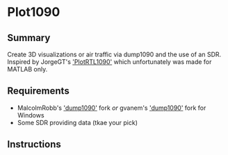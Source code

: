 # Plot1090


## Summary
Create 3D visualizations or air traffic via dump1090 and the use of an SDR.
Inspired by JorgeGT's ['PlotRTL1090'](https://github.com/JorgeGT/PlotRTL1090) which unfortunately was made for MATLAB only.

## Requirements
* MalcolmRobb's ['dump1090'](https://github.com/MalcolmRobb/dump1090) fork *or* gvanem's ['dump1090'](https://github.com/gvanem/Dump1090) fork for Windows
* Some SDR providing data (tkae your pick)

## Instructions